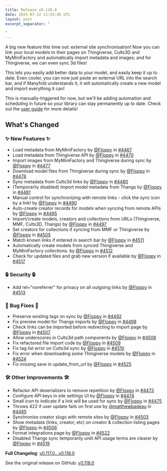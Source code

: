 ```yaml
---
title: Release v0.118.0
date: 2025-07-22 11:55:45 UTC
layout: post
excerpt_separator: "

"
---
```

A big new feature this time out: external site synchronisation! Now you can link your local models to their pages on Thingiverse, Cults3D and MyMiniFactory and automatically import metadata and images; and for Thingiverse, we can even sync 3d files!

This lets you easily add better data to your model, and easily keep it up to date. Even cooler, you can now just paste an external URL into the search bar, and if Manyfold understands it, it will automatically create a new model and import everything it can! 

This is manually-triggered for now, but we'll be adding automation and scheduling in future so your library can stay permanently up to date. Check out the [user guide](https://manyfold.app/manual/integrations.html) for more details!

## What's Changed
### ✨ New Features ✨
* Load metadata from MyMiniFactory by [@Floppy](https://github.com/Floppy) in [#4467](https://github.com/manyfold3d/manyfold/pull/4467)
* Load metadata from Thingiverse API by [@Floppy](https://github.com/Floppy) in [#4470](https://github.com/manyfold3d/manyfold/pull/4470)
* Import images from MyMiniFactory and Thingiverse during sync by [@Floppy](https://github.com/Floppy) in [#4477](https://github.com/manyfold3d/manyfold/pull/4477)
* Download model files from Thingiverse during sync by [@Floppy](https://github.com/Floppy) in [#4478](https://github.com/manyfold3d/manyfold/pull/4478)
* Sync metadata from Cults3d links by [@Floppy](https://github.com/Floppy) in [#4480](https://github.com/manyfold3d/manyfold/pull/4480)
* (Temporarily disabled) Import model metadata from Thangs  by [@Floppy](https://github.com/Floppy) in [#4481](https://github.com/manyfold3d/manyfold/pull/4481)
* Manual control for synchronizing with remote links - click the sync icon by a link! by [@Floppy](https://github.com/Floppy) in [#4490](https://github.com/manyfold3d/manyfold/pull/4490)
* Auto-create creator records for models when syncing from remote APIs by [@Floppy](https://github.com/Floppy) in [#4495](https://github.com/manyfold3d/manyfold/pull/4495)
* Import/create models, creators and collections from URLs (Thingiverse, MMF, Cults3D, Thangs) by [@Floppy](https://github.com/Floppy) in [#4497](https://github.com/manyfold3d/manyfold/pull/4497)
* Set creators for collections if syncing from MMF or Thingiverse by [@Floppy](https://github.com/Floppy) in [#4505](https://github.com/manyfold3d/manyfold/pull/4505)
* Match known links if entered in search bar by [@Floppy](https://github.com/Floppy) in [#4511](https://github.com/manyfold3d/manyfold/pull/4511)
* Automatically create models from synced Thingiverse and MyMiniFactory collections. by [@Floppy](https://github.com/Floppy) in [#4512](https://github.com/manyfold3d/manyfold/pull/4512)
* Check for updated files and grab new version if available by [@Floppy](https://github.com/Floppy) in [#4517](https://github.com/manyfold3d/manyfold/pull/4517)
### 🔒 Security 🔒
* Add rel="noreferrer" for privacy on all outgoing links by [@Floppy](https://github.com/Floppy) in [#4513](https://github.com/manyfold3d/manyfold/pull/4513)
### 🐛 Bug Fixes 🐛
* Preserve existing tags on sync by [@Floppy](https://github.com/Floppy) in [#4492](https://github.com/manyfold3d/manyfold/pull/4492)
* Fix preview model for Thangs imports by [@Floppy](https://github.com/Floppy) in [#4498](https://github.com/manyfold3d/manyfold/pull/4498)
* Check links can be imported before redirecting to import page by [@Floppy](https://github.com/Floppy) in [#4507](https://github.com/manyfold3d/manyfold/pull/4507)
* Allow underscores in Cults3d path components by [@Floppy](https://github.com/Floppy) in [#4508](https://github.com/manyfold3d/manyfold/pull/4508)
* Fix refactored file import code by [@Floppy](https://github.com/Floppy) in [#4509](https://github.com/manyfold3d/manyfold/pull/4509)
* Fix tag list error on Cults3d sync by [@Floppy](https://github.com/Floppy) in [#4510](https://github.com/manyfold3d/manyfold/pull/4510)
* Fix error when downloading some Thingiverse models by [@Floppy](https://github.com/Floppy) in [#4524](https://github.com/manyfold3d/manyfold/pull/4524)
* Fix missing save in update_from_url by [@Floppy](https://github.com/Floppy) in [#4525](https://github.com/manyfold3d/manyfold/pull/4525)
### 🛠️ Other Improvements 🛠️
* Refactor API deserializers to remove repetition by [@Floppy](https://github.com/Floppy) in [#4473](https://github.com/manyfold3d/manyfold/pull/4473)
* Configure API keys in site settings UI by [@Floppy](https://github.com/Floppy) in [#4474](https://github.com/manyfold3d/manyfold/pull/4474)
* Small icon to indicate if a link will be used for sync by [@Floppy](https://github.com/Floppy) in [#4475](https://github.com/manyfold3d/manyfold/pull/4475)
* Throws 422 if user update fails on first use by [@matthewbadeau](https://github.com/matthewbadeau) in [#4485](https://github.com/manyfold3d/manyfold/pull/4485)
* Synchronise creator slugs with remote sites by [@Floppy](https://github.com/Floppy) in [#4503](https://github.com/manyfold3d/manyfold/pull/4503)
* Show metadata (links, creator, etc) on creator & collection listing pages by [@Floppy](https://github.com/Floppy) in [#4506](https://github.com/manyfold3d/manyfold/pull/4506)
* Format integrations page by [@Floppy](https://github.com/Floppy) in [#4522](https://github.com/manyfold3d/manyfold/pull/4522)
* Disabled Thangs sync temporarily until API usage terms are clearer by [@Floppy](https://github.com/Floppy) in [#4519](https://github.com/manyfold3d/manyfold/pull/4519)


**Full Changelog**: [v0.117.0...v0.118.0](https://github.com/manyfold3d/manyfold/compare/v0.117.0...v0.118.0)

See the original release on GitHub: [v0.118.0](https://github.com/manyfold3d/manyfold/releases/tag/v0.118.0)

